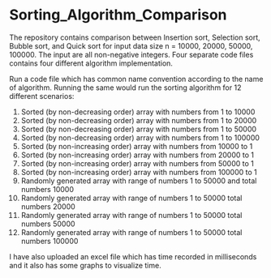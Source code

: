 # Sorting_Algorithm_Comparison
The repository contains comparison between Insertion sort, Selection sort, Bubble sort, and Quick sort for input data size n = 10000, 20000, 50000, 100000.  The input are all non-negative integers. Four separate code files contains four different algorithm implementation.

Run a code file which has common name convention according to the name of algorithm. Running the same would run the sorting algorithm for 12 different scenarios:
  1. Sorted (by non-decreasing order) array with numbers from 1 to 10000
  2. Sorted (by non-decreasing order) array with numbers from 1 to 20000
  3. Sorted (by non-decreasing order) array with numbers from 1 to 50000
  4. Sorted (by non-decreasing order) array with numbers from 1 to 100000
  5. Sorted (by non-increasing order) array with numbers from 10000 to 1
  6. Sorted (by non-increasing order) array with numbers from 20000 to 1
  7. Sorted (by non-increasing order) array with numbers from 50000 to 1
  8. Sorted (by non-increasing order) array with numbers from 100000 to 1
  9. Randomly generated array with range of numbers 1 to 50000 and total numbers 10000
  10. Randomly generated array with range of numbers 1 to 50000 total numbers 20000
  11. Randomly generated array with range of numbers 1 to 50000 total numbers 50000
  12. Randomly generated array with range of numbers 1 to 50000 total numbers 100000

I have also uploaded an excel file which has time recorded in milliseconds and it also has some graphs to visualize time.
